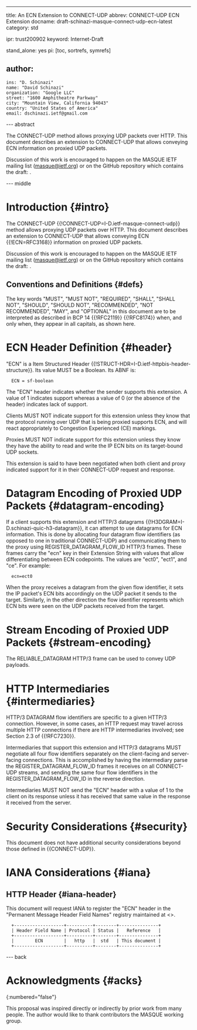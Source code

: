 ---
title: An ECN Extension to CONNECT-UDP
abbrev: CONNECT-UDP ECN Extension
docname: draft-schinazi-masque-connect-udp-ecn-latest
category: std

ipr: trust200902
keyword: Internet-Draft

stand_alone: yes
pi: [toc, sortrefs, symrefs]

author:
 -
    ins: "D. Schinazi"
    name: "David Schinazi"
    organization: "Google LLC"
    street: "1600 Amphitheatre Parkway"
    city: "Mountain View, California 94043"
    country: "United States of America"
    email: dschinazi.ietf@gmail.com


--- abstract

The CONNECT-UDP method allows proxying UDP packets over HTTP. This document
describes an extension to CONNECT-UDP that allows conveying ECN information on
proxied UDP packets.

Discussion of this work is encouraged to happen on the MASQUE IETF mailing list
([masque@ietf.org](mailto:masque@ietf.org)) or on the GitHub repository which
contains the draft: [](https://github.com/DavidSchinazi/draft-connect-udp-ecn).


--- middle

# Introduction {#intro}

The CONNECT-UDP {{!CONNECT-UDP=I-D.ietf-masque-connect-udp}} method allows
proxying UDP packets over HTTP. This document describes an extension to
CONNECT-UDP that allows conveying ECN {{!ECN=RFC3168}} information on proxied
UDP packets.

Discussion of this work is encouraged to happen on the MASQUE IETF mailing list
([masque@ietf.org](mailto:masque@ietf.org)) or on the GitHub repository which
contains the draft: [](https://github.com/DavidSchinazi/draft-connect-udp-ecn).


## Conventions and Definitions {#defs}

The key words "MUST", "MUST NOT", "REQUIRED", "SHALL", "SHALL NOT", "SHOULD",
"SHOULD NOT", "RECOMMENDED", "NOT RECOMMENDED", "MAY", and "OPTIONAL" in this
document are to be interpreted as described in BCP 14 {{!RFC2119}} {{!RFC8174}}
when, and only when, they appear in all capitals, as shown here.

# ECN Header Definition {#header}

"ECN" is a Item Structured Header
{{!STRUCT-HDR=I-D.ietf-httpbis-header-structure}}. Its value MUST be a Boolean.
Its ABNF is:

~~~
  ECN = sf-boolean
~~~

The "ECN" header indicates whether the sender supports this extension. A value
of 1 indicates support whereas a value of 0 (or the absence of the header)
indicates lack of support.

Clients MUST NOT indicate support for this extension unless they know that the
protocol running over UDP that is being proxied supports ECN, and will react
appropriately to Congestion Experienced (CE) markings.

Proxies MUST NOT indicate support for this extension unless they know they
have the ability to read and write the IP ECN bits on its target-bound UDP
sockets.

This extension is said to have been negotiated when both client and proxy
indicated support for it in their CONNECT-UDP request and response.

# Datagram Encoding of Proxied UDP Packets {#datagram-encoding}

If a client supports this extension and HTTP/3 datagrams
{{!H3DGRAM=I-D.schinazi-quic-h3-datagram}}, it can attempt to use datagrams for
ECN information. This is done by allocating four datagram flow identifiers (as
opposed to one in traditional CONNECT-UDP) and communicating them to the proxy
using REGISTER_DATAGRAM_FLOW_ID HTTP/3 frames. These frames carry the "ecn" key
in their Extension String with values that allow differentiating between ECN
codepoints. The values are "ect0", "ect1", and "ce". For example:

~~~
  ecn=ect0
~~~

When the proxy receives a datagram from the given flow identifier, it sets
the IP packet's ECN bits accordingly on the UDP packet it sends to the target.
Similarly, in the other direction the flow identifier represents which ECN bits
were seen on the UDP packets received from the target.


# Stream Encoding of Proxied UDP Packets {#stream-encoding}

The RELIABLE_DATAGRAM HTTP/3 frame can be used to convey UDP payloads.


# HTTP Intermediaries {#intermediaries}

HTTP/3 DATAGRAM flow identifiers are specific to a given HTTP/3 connection.
However, in some cases, an HTTP request may travel across multiple HTTP
connections if there are HTTP intermediaries involved; see Section 2.3 of
{{!RFC7230}}.

Intermediaries that support this extension and HTTP/3 datagrams MUST negotiate
all four flow identifiers separately on the client-facing and server-facing
connections. This is accomplished by having the intermediary parse the
REGISTER_DATAGRAM_FLOW_ID frames it receives on all CONNECT-UDP streams, and sending
the same four flow identifiers in the REGISTER_DATAGRAM_FLOW_ID in the reverse direction.

Intermediaries MUST NOT send the "ECN" header with a value of 1 to the client
on its response unless it has received that same value in the response it
received from the server.


# Security Considerations {#security}

This document does not have additional security considerations beyond those
defined in {{CONNECT-UDP}}.


# IANA Considerations {#iana}

## HTTP Header {#iana-header}

This document will request IANA to register the "ECN" header in the
"Permanent Message Header Field Names" registry maintained at
<[](https://www.iana.org/assignments/message-headers)>.

~~~
  +-------------------+----------+--------+---------------+
  | Header Field Name | Protocol | Status |   Reference   |
  +-------------------+----------+--------+---------------+
  |        ECN        |   http   |  std   | This document |
  +-------------------+----------+--------+---------------+
~~~


--- back

# Acknowledgments {#acks}
{:numbered="false"}

This proposal was inspired directly or indirectly by prior work from many
people. The author would like to thank contributors the MASQUE working group.
